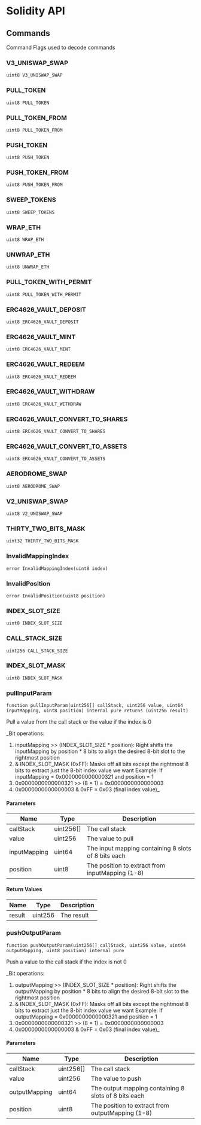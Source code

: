 # Solidity API

## Commands

Command Flags used to decode commands

### V3_UNISWAP_SWAP

```solidity
uint8 V3_UNISWAP_SWAP
```

### PULL_TOKEN

```solidity
uint8 PULL_TOKEN
```

### PULL_TOKEN_FROM

```solidity
uint8 PULL_TOKEN_FROM
```

### PUSH_TOKEN

```solidity
uint8 PUSH_TOKEN
```

### PUSH_TOKEN_FROM

```solidity
uint8 PUSH_TOKEN_FROM
```

### SWEEP_TOKENS

```solidity
uint8 SWEEP_TOKENS
```

### WRAP_ETH

```solidity
uint8 WRAP_ETH
```

### UNWRAP_ETH

```solidity
uint8 UNWRAP_ETH
```

### PULL_TOKEN_WITH_PERMIT

```solidity
uint8 PULL_TOKEN_WITH_PERMIT
```

### ERC4626_VAULT_DEPOSIT

```solidity
uint8 ERC4626_VAULT_DEPOSIT
```

### ERC4626_VAULT_MINT

```solidity
uint8 ERC4626_VAULT_MINT
```

### ERC4626_VAULT_REDEEM

```solidity
uint8 ERC4626_VAULT_REDEEM
```

### ERC4626_VAULT_WITHDRAW

```solidity
uint8 ERC4626_VAULT_WITHDRAW
```

### ERC4626_VAULT_CONVERT_TO_SHARES

```solidity
uint8 ERC4626_VAULT_CONVERT_TO_SHARES
```

### ERC4626_VAULT_CONVERT_TO_ASSETS

```solidity
uint8 ERC4626_VAULT_CONVERT_TO_ASSETS
```

### AERODROME_SWAP

```solidity
uint8 AERODROME_SWAP
```

### V2_UNISWAP_SWAP

```solidity
uint8 V2_UNISWAP_SWAP
```

### THIRTY_TWO_BITS_MASK

```solidity
uint32 THIRTY_TWO_BITS_MASK
```

### InvalidMappingIndex

```solidity
error InvalidMappingIndex(uint8 index)
```

### InvalidPosition

```solidity
error InvalidPosition(uint8 position)
```

### INDEX_SLOT_SIZE

```solidity
uint8 INDEX_SLOT_SIZE
```

### CALL_STACK_SIZE

```solidity
uint256 CALL_STACK_SIZE
```

### INDEX_SLOT_MASK

```solidity
uint8 INDEX_SLOT_MASK
```

### pullInputParam

```solidity
function pullInputParam(uint256[] callStack, uint256 value, uint64 inputMapping, uint8 position) internal pure returns (uint256 result)
```

Pull a value from the call stack or the value if the index is 0

_Bit operations:
  1. inputMapping >> (INDEX_SLOT_SIZE * position): Right shifts the inputMapping by position * 8 bits
     to align the desired 8-bit slot to the rightmost position
  2. & INDEX_SLOT_MASK (0xFF): Masks off all bits except the rightmost 8 bits
     to extract just the 8-bit index value we want
  Example:
  If inputMapping = 0x0000000000000321 and position = 1
  1. 0x0000000000000321 >> (8 * 1) = 0x0000000000000003
  2. 0x0000000000000003 & 0xFF = 0x03 (final index value)_

#### Parameters

| Name | Type | Description |
| ---- | ---- | ----------- |
| callStack | uint256[] | The call stack |
| value | uint256 | The value to pull |
| inputMapping | uint64 | The input mapping containing 8 slots of 8 bits each |
| position | uint8 | The position to extract from inputMapping (1-8) |

#### Return Values

| Name | Type | Description |
| ---- | ---- | ----------- |
| result | uint256 | The result |

### pushOutputParam

```solidity
function pushOutputParam(uint256[] callStack, uint256 value, uint64 outputMapping, uint8 position) internal pure
```

Push a value to the call stack if the index is not 0

_Bit operations:
  1. outputMapping >> (INDEX_SLOT_SIZE * position): Right shifts the outputMapping by position * 8 bits
     to align the desired 8-bit slot to the rightmost position
  2. & INDEX_SLOT_MASK (0xFF): Masks off all bits except the rightmost 8 bits
     to extract just the 8-bit index value we want
  Example:
  If outputMapping = 0x0000000000000321 and position = 1
  1. 0x0000000000000321 >> (8 * 1) = 0x0000000000000003
  2. 0x0000000000000003 & 0xFF = 0x03 (final index value)_

#### Parameters

| Name | Type | Description |
| ---- | ---- | ----------- |
| callStack | uint256[] | The call stack |
| value | uint256 | The value to push |
| outputMapping | uint64 | The output mapping containing 8 slots of 8 bits each |
| position | uint8 | The position to extract from outputMapping (1-8) |

